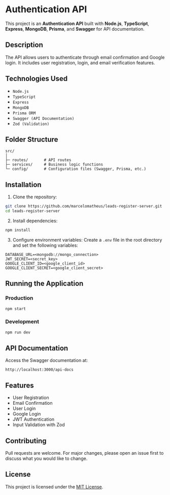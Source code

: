 # Authentication API

This project is an **Authentication API** built with **Node.js**, **TypeScript**, **Express**, **MongoDB**, **Prisma**, and **Swagger** for API documentation.

## Description
The API allows users to authenticate through email confirmation and Google login. It includes user registration, login, and email verification features.

## Technologies Used
- `Node.js`
- `TypeScript`
- `Express`
- `MongoDB`
- `Prisma ORM`
- `Swagger (API Documentation)`
- `Zod (Validation)`

## Folder Structure
```
src/
│
├─ routes/       # API routes
├─ services/     # Business logic functions
└─ config/       # Configuration files (Swagger, Prisma, etc.)
```

## Installation
1. Clone the repository:
```bash
git clone https://github.com/marcelomatheus/leads-register-server.git
cd leads-register-server
```

2. Install dependencies:
```bash
npm install
```

3. Configure environment variables:
Create a `.env` file in the root directory and set the following variables:
```env
DATABASE_URL=<mongodb://mongo_connection>
JWT_SECRET=<secret_key>
GOOGLE_CLIENT_ID=<google_client_id>
GOOGLE_CLIENT_SECRET=<google_client_secret>
```

## Running the Application
### Production
```bash
npm start
```

### Development
```bash
npm run dev
```

## API Documentation
Access the Swagger documentation at:
```
http://localhost:3000/api-docs
```

## Features
- User Registration
- Email Confirmation
- User Login
- Google Login
- JWT Authentication
- Input Validation with Zod

## Contributing
Pull requests are welcome. For major changes, please open an issue first to discuss what you would like to change.

## License
This project is licensed under the [MIT License](LICENSE).

